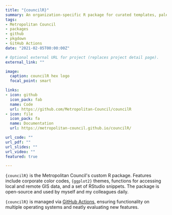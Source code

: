 ```yaml
---
title: "{councilR}"
summary: An organization-specific R package for curated templates, palettes, functions, and more!  
tags:
- Metropolitan Council
- packages
- github
- pkgdown
- GitHub Actions
date: "2021-02-05T00:00:00Z"

# Optional external URL for project (replaces project detail page).
external_link: ""

image:
  caption: councilR hex logo
  focal_point: smart

links:
- icon: github
  icon_pack: fab
  name: Code
  url: https://github.com/Metropolitan-Council/councilR
- icon: file
  icon_pack: fa
  name: Documentation
  url: https://metropolitan-council.github.io/councilR/

url_code: ""
url_pdf: ""
url_slides: ""
url_video: ""
featured: true

---
```


`{councilR}` is the Metropolitan Council's custom R package. Features include corporate color codes, `{ggplot2}` themes, functions for accessing local and remote GIS data, and a set of RStudio snippets. The package is open-source and used by myself and my colleagues daily.    

`{councilR}` is managed via [GitHub Actions](https://github.com/features/actions), ensuring functionality on multiple operating systems and neatly evaluating new features.  



